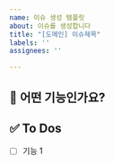 ```yaml
---
name: 이슈 생성 템플릿
about: 이슈를 생성합니다
title: "[도메인] 이슈제목"
labels: ''
assignees: ''

---
```


## 🌈 어떤 기능인가요?

## ✅ To Dos

- [ ] 기능 1
